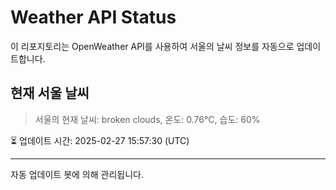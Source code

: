 
# Weather API Status

이 리포지토리는 OpenWeather API를 사용하여 서울의 날씨 정보를 자동으로 업데이트합니다.

## 현재 서울 날씨
> 서울의 현재 날씨: broken clouds, 온도: 0.76°C, 습도: 60%

⏳ 업데이트 시간: 2025-02-27 15:57:30 (UTC)

---
자동 업데이트 봇에 의해 관리됩니다.
